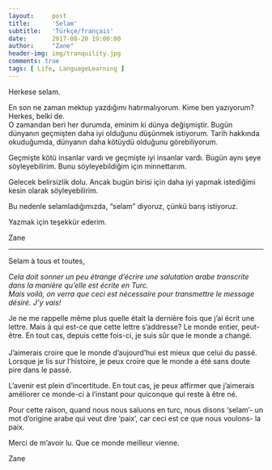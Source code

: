 ```yaml
---
layout:     post
title:      'Selam'
subtitle:   'Türkçe/français'
date:       2017-08-20 19:00:00
author:     "Zane"
header-img: img/tranquility.jpg
comments: true
tags: [ Life, LanguageLearning ]
---
```


Herkese selam.

En son ne zaman mektup yazdığımı hatırmalıyorum. Kime ben yazıyorum? Herkes, belki de. <br> 
O zamandan beri her durumda, eminim ki dünya değişmiştir. Bugün dünyanın geçmişten daha iyi olduğunu düşünmek istiyorum. Tarih hakkında okuduğumda, dünyanın daha kötüydü olduğunu görebiliyorum. <br> 

Geçmişte kötü insanlar vardı ve geçmişte iyi insanlar vardı. Bugün aynı şeye söyleyebilirim. Bunu söyleyebildiğim için minnettarım. <br> 

Gelecek belirsizlik dolu. Ancak bugün birisi için daha iyi yapmak istediğimi kesin olarak söyleyebilirim. <br> 

Bu nedenle selamladığımızda, “selam” diyoruz, çünkü barış istiyoruz. <br> 

Yazmak için teşekkür ederim. <br> 

Zane  <br> 
__________________________________________________________________________________________________________

Selam à tous et toutes, <br> 

*Cela doit sonner un peu étrange d’écrire une salutation arabe transcrite dans la manière qu’elle est écrite en Turc.* <br> 
*Mais voilà, on verra que ceci est nécessaire pour transmettre le message désiré. J’y vais!* <br> 

Je ne me rappelle même plus quelle était la dernière fois que j’ai écrit une lettre. Mais à qui est-ce que cette lettre s’addresse? Le monde entier, peut-être. En tout cas, depuis cette fois-ci, je suis sûr que le monde a changé. <br>  
J’aimerais croire que le monde d’aujourd’hui est mieux que celui du passé. Lorsque je lis sur l’histoire, je peux croire que le monde a été sans doute pire dans le passé. <br> 

L’avenir est plein d’incertitude. En tout cas, je peux affirmer que j’aimerais améliorer ce monde-ci à l’instant pour quiconque qui reste à être né. <br> 

Pour cette raison, quand nous nous saluons en turc, nous disons ‘selam’- un mot d’origine arabe qui veut dire ‘paix’, car ceci est ce que nous voulons- la paix. <br> 

Merci de m’avoir lu. Que ce monde meilleur vienne. <br> 

Zane
